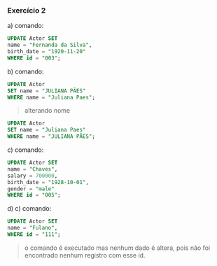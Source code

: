 ### Exercício 2
a) comando: 
```sql
UPDATE Actor SET 
name = "Fernanda da Silva", 
birth_date = "1920-11-20"
WHERE id = "003";
```
b) comando: 
```sql
UPDATE Actor
SET name = "JULIANA PÃES"
WHERE name = "Juliana Paes";
```
> alterando nome 
```sql
UPDATE Actor
SET name = "Juliana Paes"
WHERE name = "JULIANA PÃES";
```
c) comando: 
```sql
UPDATE Actor SET 
name = "Chaves",
salary = 700000,
birth_date = "1928-10-01",
gender = "male"
WHERE id = "005";
```
d)
c) comando: 
```sql
UPDATE Actor SET 
name = "Fulano",
WHERE id = "111";
```
> o comando é executado mas nenhum dado é altera, pois não foi encontrado nenhum registro com esse id.
